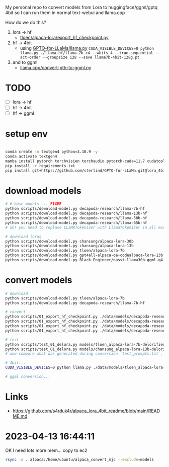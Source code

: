 
My personal repo to convert models from Lora to huggingface/ggml/gptq 4bit so I can run them in normal text-webui and llama.cpp

How do we do this?

1. lora -> hf
    - [tloen/alpaca-lora/export_hf_checkpoint.py](https://github.com/tloen/alpaca-lora/blob/main/export_hf_checkpoint.py)
2. hf -> 4bit
    - using [GPTQ-for-LLaMa/llama.py](https://github.com/qwopqwop200/GPTQ-for-LLaMa/blob/triton/llama.py)
    `CUDA_VISIBLE_DEVICES=0 python llama.py ./llama-hf/llama-7b c4 --wbits 4 --true-sequential --act-order --groupsize 128 --save llama7b-4bit-128g.pt`
3. and to ggml
    - [llama.cpp/convert-pth-to-ggml.py](https://github.com/ggerganov/llama.cpp/blob/master/convert-pth-to-ggml.py)


# TODO

- [ ] lora -> hf
- [ ] hf -> 4bit
- [ ] hf -> ggml

# setup env

```sh

conda create -n textgen4 python=3.10.9 -y
conda activate textgen4
mamba install pytorch torchvision torchaudio pytorch-cuda=11.7 cudatoolkit-dev==11.7  cudatoolkit=11.7 -c pytorch -c nvidia  -c conda-forge  -y
pip install -r requirements.txt
pip install git+https://github.com/sterlind/GPTQ-for-LLaMa.git@lora_4bit
```

# download models

```sh
# # base models.... FIXME
python scripts/download-model.py decapoda-research/llama-7b-hf
python scripts/download-model.py decapoda-research/llama-13b-hf
python scripts/download-model.py decapoda-research/llama-30b-hf
python scripts/download-model.py decapoda-research/llama-65b-hf
# oh! you need to replace LLaMATokenizer with LlamaTokenizer in all model json files

# download loras
python scripts/download-model.py chansung/alpaca-lora-30b
python scripts/download-model.py chansung/alpaca-lora-13b
python scripts/download-model.py tloen/alpaca-lora-7b
python scripts/download-model.py gpt4all-alpaca-oa-codealpaca-lora-13b
python scripts/download-model.py Black-Engineer/oasst-llama30b-ggml-q4
```

# convert models

```sh
# download
python scripts/download-model.py tloen/alpaca-lora-7b
python scripts/download-model.py decapoda-research/llama-7b-hf

# convert
python scripts/01_export_hf_checkpoint.py ./data/models/decapoda-research_llama-7b-hf -l ./data/loras/tloen_alpaca-lora-7b
python scripts/01_export_hf_checkpoint.py ./data/models/decapoda-research_llama-13b-hf -l ./data/loras/chansung_alpaca-lora-13b # crash! 50GB+ needed
python scripts/01_export_hf_checkpoint.py ./data/models/decapoda-research_llama-30b-hf -l ./data/loras/chansung_alpaca-lora-30b
python scripts/01_export_hf_checkpoint.py ./data/models/decapoda-research_llama-60b-hf -l ./data/loras/chansung_alpaca-lora-60b

# test
python scripts/test_01_delora.py models/tloen_alpaca-lora-7b-delorified
python scripts/test_01_delora.py models/chansung_alpaca-lora-13b-delorified
# now compare what was generated during conversion `test_prompts.txt`, to the loaded version

# 4bit...
CUDA_VISIBLE_DEVICES=0 python llama.py ./data/models/tloen_alpaca-lora-7b-delorified c4 --wbits 4 --true-sequential --act-order --groupsize 128 --save_safetensors ./data/models/tloen_alpaca-lora-7b-delorified/llama7b-4bit-128g.safetensors

# ggml conversion...
```



# Links

- https://github.com/s4rduk4r/alpaca_lora_4bit_readme/blob/main/README.md


# 2023-04-13 16:44:11

OK I need lots more mem... copy to ec2

```sh
rsync -a . alpaca:/home/ubuntu/alpaca_convert_mjc --exclude=models
```
